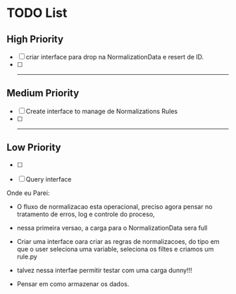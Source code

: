 # TODO List

## High Priority

- [ ] criar interface para drop na NormalizationData e resert de ID.
- [ ] ---

## Medium Priority

- [ ] Create interface to manage de Normalizations Rules
- [ ] ---

## Low Priority

- [ ] 
- [ ] Query interface


Onde eu Parei:
- O fluxo de normalizacao esta operacional, preciso agora pensar no tratamento de erros, log e controle do proceso,
- nessa primeira versao, a carga para o NormalizationData sera full
- Criar uma interface oara criar as regras de normalizacoes, do tipo em que o user seleciona uma variable, seleciona os filtes e criamos um rule.py
- talvez nessa interfae permitir testar com uma carga dunny!!!

- Pensar em como armazenar os dados.